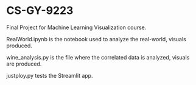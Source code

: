 # CS-GY-9223
Final Project for Machine Learning Visualization course. 


RealWorld.ipynb is the notebook used to analyze the real-world, visuals produced.

wine_analysis.py is the file where the correlated data is analyzed, visuals are produced.

justploy.py tests the Streamlit app.

